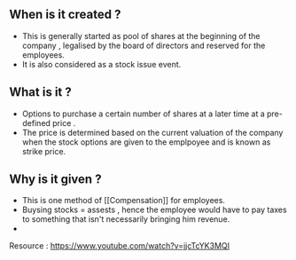 


## When is it created ?
- This is generally started as pool of shares at the beginning of the company , legalised by the board of directors and reserved for the employees. 
- It is also considered as a stock issue event. 


## What is it ?
- Options to purchase a certain number of shares at a later time at a pre-defined price . 
- The price is determined based on the current valuation of the company when the stock options are given to the emplpoyee and is known as strike price.


## Why is it given ?
- This is one method of [[Compensation]] for employees. 
-  Buysing stocks = assests , hence the employee would have to pay taxes to something that isn't necessarily bringing him revenue.
- 



Resource : https://www.youtube.com/watch?v=jjcTcYK3MQI